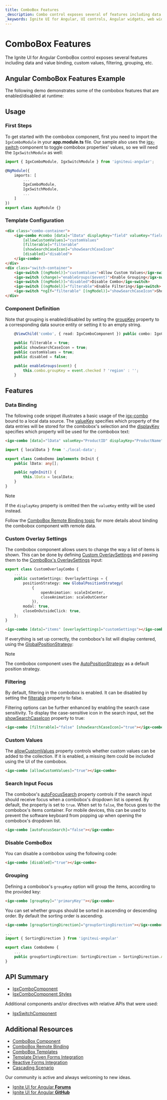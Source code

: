 ```yaml
---
title: ComboBox Features
_description: Combo control exposes several of features including data and value binding, custom values, filtering, grouping, etc.
_keywords: Ignite UI for Angular, UI controls, Angular widgets, web widgets, UI widgets, Angular, Native Angular Components Suite, Native Angular Controls, Native Angular Components Library, Angular Combo components, Angular Features, Angular Combo Features, Angular Combo Data Binding, Angular Combo Value Binding, Angular Combo Data Filtering, Angular Combo Grouping, Angular Combo Custom Values
---
```


# ComboBox Features
<p class="highlight">
The Ignite UI for Angular ComboBox control exposes several features including data and value binding, custom values, filtering, grouping, etc.
</p>

## Angular ComboBox Features Example
The following demo demonstrates some of the combobox features that are enabled/disabled at runtime:


<code-view style="height: 440px;"
           data-demos-base-url="{environment:demosBaseUrl}"
           iframe-src="{environment:demosBaseUrl}/lists/combo-features" alt="Angular Combo Features Example">
</code-view>

<div class="divider--half"></div>

## Usage

### First Steps
To get started with the combobox component, first you need to import the `IgxComboModule` in your **app.module.ts** file. Our sample also uses the [igx-switch]({environment:angularApiUrl}/classes/igxswitchcomponent.html) component to toggle combobox properties' values, so we will need the `IgxSwitchModule` as well:

```typescript
import { IgxComboModule, IgxSwitchModule } from 'igniteui-angular';

@NgModule({
    imports: [
        ...
        IgxComboModule,
        IgxSwitchModule,
        ...
    ]
})
export class AppModule {}
```

### Template Configuration

```html
<div class="combo-container">
    <igx-combo #combo [data]="lData" displayKey="field" valueKey="field"
        [allowCustomValues]="customValues"
        [filterable]="filterable"
        [showSearchCaseIcon]="showSearchCaseIcon"
        [disabled]="disabled">
    </igx-combo>
</div>
<div class="switch-container">
    <igx-switch [(ngModel)]="customValues">Allow Custom Values</igx-switch>
    <igx-switch (change)="enableGroups($event)">Enable Grouping</igx-switch>
    <igx-switch [(ngModel)]="disabled">Disable Combo</igx-switch>
    <igx-switch [(ngModel)]="filterable">Enable Filtering</igx-switch>
    <igx-switch *ngIf="filterable" [(ngModel)]="showSearchCaseIcon">Show Case-sensitive Icon</igx-switch>
</div>
```

### Component Definition
Note that grouping is enabled/disabled by setting the [groupKey]({environment:angularApiUrl}/classes/igxcombocomponent.html#groupkey) property to a corresponding data source entity or setting it to an empty string.

```typescript
    @ViewChild('combo', { read: IgxComboComponent }) public combo: IgxComboComponent;

    public filterable = true;
    public showSearchCaseIcon = true;
    public customValues = true;
    public disabled = false;

    public enableGroups(event) {
        this.combo.groupKey = event.checked ? 'region' : '';
    }
```

## Features

### Data Binding
The following code snippet illustrates a basic usage of the [igx-combo]({environment:angularApiUrl}/classes/igxcombocomponent.html) bound to a local data source. The [valueKey]({environment:angularApiUrl}/classes/igxcombocomponent.html#valuekey) specifies which property of the data entries will be stored for the combobox's selection and the [displayKey]({environment:angularApiUrl}/classes/igxcombocomponent.html#displaykey) specifies which property will be used for the combobox text:

```html
<igx-combo [data]="lData" valueKey="ProductID" displayKey="ProductName"></igx-combo>
```

```typescript
import { localData } from './local-data';

export class ComboDemo implements OnInit {
    public lData: any[];

    public ngOnInit() {
        this.lData = localData;
    }
}
```

> [!Note]
> If the `displayKey` property is omitted then the `valueKey` entity will be used instead.

Follow the [ComboBox Remote Binding topic](combo-remote.md) for more details about binding the combobox component with remote data.

### Custom Overlay Settings
The combobox component allows users to change the way a list of items is shown. This can be done by defining [Custom OverlaySettings]({environment:angularApiUrl}/interfaces/overlaysettings.html) and passing them to the [ComboBox's OverlaySettings]({environment:angularApiUrl}/classes/igxcombocomponent.html#overlaysettings) input:

```typescript
export class CustomOverlayCombo {
    ...
    public customSettings: OverlaySettings = {
        positionStrategy: new GlobalPositionStrategy(
            {
                openAnimation: scaleInCenter,
                closeAnimation: scaleOutCenter
            }),
        modal: true,
        closeOnOutsideClick: true,
    };
}
```

```html
<igx-combo [data]="items" [overlaySettings]="customSettings"></igx-combo>
```

If everything is set up correctly, the combobox's list will display centered, using the [GlobalPositionStrategy](overlay-position.md#global):


<code-view style="height: 440px;"
           data-demos-base-url="{environment:demosBaseUrl}"
           iframe-src="{environment:demosBaseUrl}/lists/combo-overlay" >
</code-view>


<div class="divider--half"></div>

> [!Note]
> The combobox component uses the [AutoPositionStrategy]({environment:angularApiUrl}/classes/autopositionstrategy.html) as a default position strategy.

### Filtering
By default, filtering in the combobox is enabled. It can be disabled by setting the [filterable]({environment:angularApiUrl}/classes/igxcombocomponent.html#filterable) property to false.

Filtering options can be further enhanced by enabling the search case sensitivity. To display the case-sensitive icon in the search input, set the [showSearchCaseIcon]({environment:angularApiUrl}/classes/igxcombocomponent.html#showsearchcaseicon) property to true:

```html
<igx-combo [filterable]="false" [showSearchCaseIcon]="true"></igx-combo>
```

<div class="divider--half"></div>

### Custom Values
The [allowCustomValues]({environment:angularApiUrl}/classes/igxcombocomponent.html#allowcustomvalues) property controls whether custom values can be added to the collection. If it is enabled, a missing item could be included using the UI of the combobox.

```html
<igx-combo [allowCustomValues]="true"></igx-combo>
```

<div class="divider--half"></div>

### Search Input Focus
The combobox's [autoFocusSearch]({environment:angularApiUrl}/classes/igxcombocomponent.html#autofocussearch)  property controls if the search input should receive focus when a combobox's dropdown list is opened. By default, the property is set to `true`. When set to `false`, the focus goes to the combobox's items container. For mobile devices, this can be used to prevent the software keyboard from popping up when opening the combobox's dropdown list.

```html
<igx-combo [autoFocusSearch]="false"></igx-combo>
```

<div class="divider--half"></div>

### Disable ComboBox
You can disable a combobox using the following code:

```html
<igx-combo [disabled]="true"></igx-combo>
```

<div class="divider--half"></div>

### Grouping
Defining a combobox's `groupKey` option will group the items, according to the provided key:

```html
<igx-combo [groupKey]="'primaryKey'"></igx-combo>
```

You can set whether groups should be sorted in ascending or descending order. By default the sorting order is ascending.

```html
<igx-combo [groupSortingDirection]="groupSortingDirection"></igx-combo>
```

```typescript
...
import { SortingDirection } from 'igniteui-angular'

export class ComboDemo {
    ...
    public groupSortingDirection: SortingDirection = SortingDirection.Asc;
}
```

<div class="divider--half"></div>

## API Summary
<div class="divider--half"></div>

* [IgxComboComponent]({environment:angularApiUrl}/classes/igxcombocomponent.html)
* [IgxComboComponent Styles]({environment:sassApiUrl}/index.html#function-igx-combo-theme)

Additional components and/or directives with relative APIs that were used:
* [IgxSwitchComponent]({environment:angularApiUrl}/classes/igxswitchcomponent.html)

## Additional Resources
<div class="divider--half"></div>

* [ComboBox Component](combo.md)
* [ComboBox Remote Binding](combo-remote.md)
* [ComboBox Templates](combo-templates.md)
* [Template Driven Forms Integration](input-group.md)
* [Reactive Forms Integration](angular-reactive-form-validation.md)
* [Cascading Scenario](combo-cascading.md)

Our community is active and always welcoming to new ideas.

* [Ignite UI for Angular **Forums**](https://www.infragistics.com/community/forums/f/ignite-ui-for-angular)
* [Ignite UI for Angular **GitHub**](https://github.com/IgniteUI/igniteui-angular)
